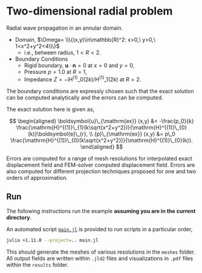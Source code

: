 # Two-dimensional radial problem

Radial wave propagation in an annular domain.

- Domain, $\Omega= \\\{(x,y)\in\mathbb{R}^2: x>0,\ y>0,\ 1<x^2+y^2<4\\\}$
  - i.e., between radius, $1< R < 2$.
- Boundary Conditions
  - Rigid boundary, $\boldsymbol{u} \cdot \boldsymbol{n} = 0$ at $x=0$ and $y=0$,
  - Pressure $p=1.0$ at $R=1$,
  - Impedance $Z=-\mathrm{i} \mathrm{H}^{(1)}\_{0}(2k)/\mathrm{H}^{(1)}\_{1}(2k)$ at $R=2$.

The boundary conditions are expressly chosen such that the exact solution can be computed analytically and the errors can be computed.

The exact solution here is given as,

$$
\begin{aligned}
\boldsymbol{u}\_{\mathrm{ex}} (x,y) &= -\frac{p_0}{k} \frac{\mathrm{H}^{(1)}\_{1}(k\sqrt{x^2+y^2})}{\mathrm{H}^{(1)}\_{0}(k)}\boldsymbol{e}\_{r}, \\
{p}\_{\mathrm{ex}} (x,y)  &= p\_0 \frac{\mathrm{H}^{(1)}\_{0}(k\sqrt{x^2+y^2})}{\mathrm{H}^{(1)}\_{0}(k)}.
\end{aligned}
$$

Errors are computed for a range of mesh resolutions for interpolated exact displacement field and FEM-solver computed displacement field.
Errors are also computed for different projection techniques proposed for one and two orders of approximation.

## Run

The following instructions run the example **assuming you are in the current directory**.

An automated script [`main.jl`](main.jl) is provided to run scripts in a particular order,

```bash
julia +1.11.0 --project=.. main.jl
```
This should generate the meshes of various resolutions in the `meshes` folder. All output fields are written within `.jld2` files and visualizations in `.pdf` files within the `results` folder.
